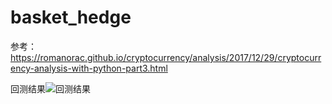 # basket_hedge

参考：https://romanorac.github.io/cryptocurrency/analysis/2017/12/29/cryptocurrency-analysis-with-python-part3.html 

回测结果![回测结果](https://user-images.githubusercontent.com/5565266/124898649-f9815280-e011-11eb-9ce4-9b69bfd769f7.png)

